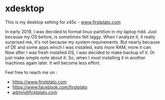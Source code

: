 # xdesktop
This is my desktop setting for x45c - www.firstplato.com

In early 2019, I was decided to format linux partition in my laptop hdd. Just because my OS before, is sometimes felt laggy. When I analyze it, it really surprised me, it's not because my system requirements. But nearly because of DE and some apps which I was installed, eats more RAM, more it can. Now after I was fresh installed OS, I was decided to make backup of it. Or just make simple note about it. So, when I must installing it in another machines again later. It will become less effort.

Feel free to reach me on :
- https://www.firstplato.com
- https://www.facebook.com/firstplato
- admin@firstplato.com
